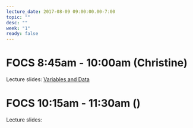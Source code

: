 ```yaml
---
lecture_date: 2017-08-09 09:00:00.00-7:00
topic: ""
desc: ""
week: "1"
ready: false
---
```


# FOCS 8:45am - 10:00am (Christine)

Lecture slides: [Variables and Data](W1Wed845_PythonVariablesDataMethods.pdf)




# FOCS 10:15am - 11:30am ()

Lecture slides: 

